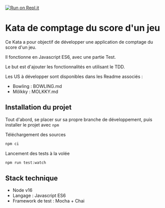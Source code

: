 [![Run on Repl.it](https://repl.it/badge/github/zorator/kata-game-score-js)](https://repl.it/github/zorator/kata-game-score-js)

# Kata de comptage du score d'un jeu

Ce Kata a pour objectif de développer une application de comptage du score d'un jeu.

Il fonctionne en Javascript ES6, avec une partie Test.

Le but est d'ajouter les fonctionnalités en utilisant le TDD.

Les US à développer sont disponibles dans les Readme associés : 
 - Bowling : BOWLING.md
 - Môlkky : MOLKKY.md
 
## Installation du projet

Tout d'abord, se placer sur sa propre branche de développement, puis installer le projet avec `npm`

Téléchargement des sources
```bash
npm ci
```

Lancement des tests à la volée
```bash
npm run test:watch
```

## Stack technique
 * Node v16
 * Langage : Javascript ES6
 * Framework de test : Mocha + Chai

